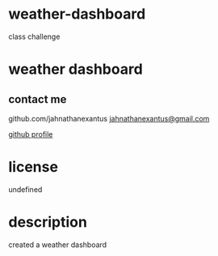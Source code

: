 # weather-dashboard
class challenge

  # weather dashboard
  
  ## contact me
  github.com/jahnathanexantus
  jahnathanexantus@gmail.com

  [github profile](https://www.github.com/jahnathanexantus)

  # license
 undefined


  # description
  created a weather dashboard


